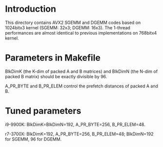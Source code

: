 # Introduction

This directory contains AVX2 SGEMM and DGEMM codes based on 1024bitx3 kernel (SGEMM: 32x3; DGEMM: 16x3). The 1-thread performances are almost identical to previous implementations on 768bitx4 kernel.

# Parameters in Makefile

BlkDimK (the K-dim of packed A and B matrices) and BlkDimN (the N-dim of packed B matrix) should be exactly divisible by 96.

A_PR_BYTE and B_PR_ELEM control the prefetch distances of packed A and B.

# Tuned parameters

i9-9900K: BlkDimK=BlkDimN=192, A_PR_BYTE=256, B_PR_ELEM=48.

r7-3700X: BlkDimK=192, A_PR_BYTE=256, B_PR_ELEM=48; BlkDimN=192 for SGEMM, 96 for DGEMM. 

